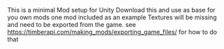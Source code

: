 This is a minimal Mod setup for Unity
Download this and use as base for you own mods
one mod included as an example Textures will be missing and need to be exported from the game. see https://timberapi.com/making_mods/exporting_game_files/ for how to do that

